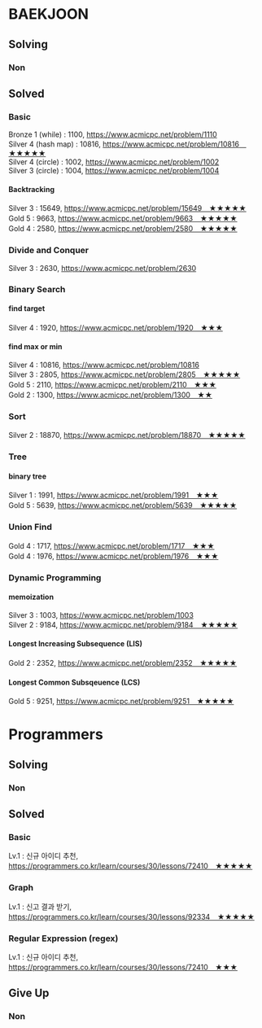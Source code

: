 # BAEKJOON

## Solving
### Non

## Solved
### Basic
Bronze 1 (while) : 1100, https://www.acmicpc.net/problem/1110  
Silver 4 (hash map) : 10816, https://www.acmicpc.net/problem/10816　★★★★★  
Silver 4 (circle) : 1002, https://www.acmicpc.net/problem/1002  
Silver 3 (circle) : 1004, https://www.acmicpc.net/problem/1004

#### Backtracking
Silver 3 : 15649, https://www.acmicpc.net/problem/15649　★★★★★  
Gold 5 : 9663, https://www.acmicpc.net/problem/9663　★★★★★  
Gold 4 : 2580, https://www.acmicpc.net/problem/2580　★★★★★

### Divide and Conquer
Silver 3 : 2630, https://www.acmicpc.net/problem/2630

### Binary Search
#### find target
Silver 4 : 1920, https://www.acmicpc.net/problem/1920　★★★

#### find max or min
Silver 4 : 10816, https://www.acmicpc.net/problem/10816  
Silver 3 : 2805, https://www.acmicpc.net/problem/2805　★★★★★  
Gold 5 : 2110, https://www.acmicpc.net/problem/2110　★★★  
Gold 2 : 1300, https://www.acmicpc.net/problem/1300　★★

### Sort
Silver 2 : 18870, https://www.acmicpc.net/problem/18870　★★★★★

### Tree
#### binary tree
Silver 1 : 1991, https://www.acmicpc.net/problem/1991　★★★  
Gold 5 : 5639, https://www.acmicpc.net/problem/5639　★★★★★

### Union Find
Gold 4 : 1717, https://www.acmicpc.net/problem/1717　★★★  
Gold 4 : 1976, https://www.acmicpc.net/problem/1976　★★★

### Dynamic Programming
#### memoization
Silver 3 : 1003, https://www.acmicpc.net/problem/1003  
Silver 2 : 9184, https://www.acmicpc.net/problem/9184　★★★★★  

#### Longest Increasing Subsequence (LIS)
Gold 2 : 2352, https://www.acmicpc.net/problem/2352　★★★★★  

#### Longest Common Subsqeuence (LCS)
Gold 5 : 9251, https://www.acmicpc.net/problem/9251　★★★★★  

# Programmers
## Solving
### Non

## Solved
### Basic
Lv.1 : 신규 아이디 추천, https://programmers.co.kr/learn/courses/30/lessons/72410　★★★★★

### Graph
Lv.1 : 신고 결과 받기, https://programmers.co.kr/learn/courses/30/lessons/92334　★★★★★

### Regular Expression (regex)
Lv.1 : 신규 아이디 추천, https://programmers.co.kr/learn/courses/30/lessons/72410　★★★

## Give Up
### Non